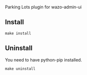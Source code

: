 Parking Lots plugin for wazo-admin-ui

Install
-------

    make install

Uninstall
---------

You need to have python-pip installed.

    make uninstall

